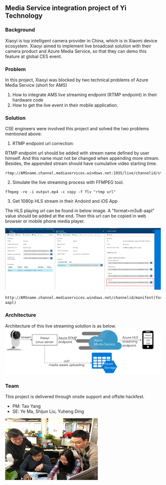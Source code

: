## Media Service integration project of Yi Technology

### Background
Xiaoyi is top intelligent camera provider in China, which is in Xiaomi device ecosystem. Xiaoyi aimed to implement live broadcast solution with their camera product and Azure Media Service, so that they can demo this feature at global CES event. 

### Problem
In this project, Xiaoyi was blocked by two technical problems of Azure Media Service (short for AMS)
1. How to integrate AMS live streaming endpoint (RTMP endpoint) in their hardware code
2. How to get the live event in their mobile application.

### Solution
CSE engineers were involved this project and solved the two problems mentioned above:
1. RTMP endpoint url correction:

RTMP endpoint url should be added with stream name defined by user himself. And this name must not be changed when appending more stream. Besides, the appended stream should have cumulative video starting time.

```RTMP Url
rtmp://AMSname.channel.mediaservices.windows.net:1935/live/channelid/streamname
````
2. Simulate the live streaming process with FFMPEG tool.

```FFMPEG
ffmpeg -re -i output.mp4 -c copy -f flv "rtmp url"
```

3. Get 1080p HLS stream in their Andoird and iOS App

The HLS playing url can be found in below image. A "format=m3u8-aapl" value should be added at the end. Then this url can be copied in web browser or mobile phone media player.

<img src="media service streaming url.png" width="600" height="200" />

```HLS preview url
http://AMSname.channel.mediaservices.windows.net/channelid/manifest(format=m3u8-aapl)
```

### Architecture

Architecture of this live streaming solution is as below.
<img src="arch.png" width="600" height="150" />

### Team

This project is delivered through onsite support and offsite hackfest.
- PM: Tao Yang
- SE: Ye Ma, Shijun Liu, Yuheng Ding

<img src="HackfestPhoto.jpg" width="300" height="200" />